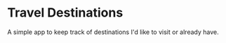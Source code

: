 # Travel Destinations

A simple app to keep track of destinations I'd like to visit or already have.
